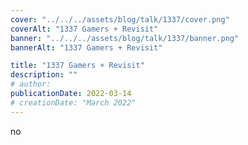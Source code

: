 ```yaml
---
cover: "../../../assets/blog/talk/1337/cover.png"
coverAlt: "1337 Gamers + Revisit"
banner: "../../../assets/blog/talk/1337/banner.png"
bannerAlt: "1337 Gamers + Revisit"

title: "1337 Gamers + Revisit"
description: ""
# author:
publicationDate: 2022-03-14
# creationDate: "March 2022"
---
```


no
